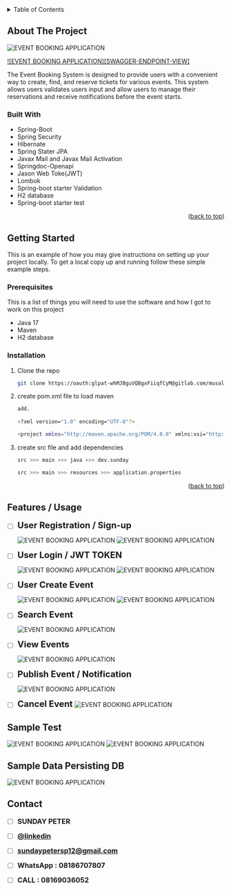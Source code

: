 <!-- TABLE OF CONTENTS -->
<details>
  <summary>Table of Contents</summary>
  <ol>
    <li>
      <a href="#about-the-project">About The Project</a>
    <li>
      <a href="#about-the-project">Built With</a>
    <li>
      <a href="#about-the-project">Getting Started</a>
    <li>
      <a href="#about-the-project">Features/Usage</a>
    <li>
      <a href="#about-the-project">Sample Test</a>
    <li>
      <a href="#about-the-project">Sample Data Persisting DB</a>
    <li>
      <a href="#about-the-project">Contact</a>
  </ol>
</details>

<!-- ABOUT THE PROJECT -->
## About The Project

![EVENT BOOKING APPLICATION](endpoint_swagger.png)

[![EVENT BOOKING APPLICATION][SWAGGER-ENDPOINT-VIEW]](endpoint_swagger.png)

The Event Booking System is designed to provide users with a convenient way to create, find, and reserve tickets for various events. This system allows users validates users input and allow users to manage their reservations and receive notifications before the event starts.



### Built With

* Spring-Boot
* Spring Security
* Hibernate
* Spring Stater JPA
* Javax Mail and Javax Mail Activation
* Springdoc-Openapi
* Jason Web Toke(JWT)
* Lombok
* Spring-boot starter Validation
* H2 database
* Spring-boot starter test


<p align="right">(<a href="#readme-top">back to top</a>)</p>

<!-- GETTING STARTED -->
## Getting Started

This is an example of how you may give instructions on setting up your project locally.
To get a local copy up and running follow these simple example steps.

### Prerequisites

This is a list of things you will need to use the software and how I got to work on this project
* Java 17 
* Maven
* H2 database

### Installation

1. Clone the repo
   ```sh
   git clone https://oauth:glpat-whMJBguVQBgxFiiqfCyM@gitlab.com/musala_soft/DEV_EVENT_BOOKING-493cd35a-b8f0-fd44-a544-778ff66c07cd.git
   ```
2. create pom.xml file to load maven
   ```sh
   add. 
    
   <?xml version="1.0" encoding="UTF-8"?>
     ```
     ```sh 
   <project xmlns="http://maven.apache.org/POM/4.0.0" xmlns:xsi="http://www.w3.org/2001/XMLSchema-instance" xsi:schemaLocation="http://maven.apache.org/POM/4.0.0 https://maven.apache.org/xsd/maven-4.0.0.xsd"> <modelVersion>4.0.0</modelVersion>
   ```
3. create src file and add dependencies 
   ```sh
   src >>> main >>> java >>> dev.sunday
   
   src >>> main >>> resources >>> application.properties
   ```

<p align="right">(<a href="#readme-top">back to top</a>)</p>


<!-- USAGE EXAMPLES -->
## Features / Usage

- [ ] <span style="font-size: 20px; font-weight: bold;">User Registration / Sign-up</span>

    ![EVENT BOOKING APPLICATION](sign_up.png)
    ![EVENT BOOKING APPLICATION](response_signup.png)


- [ ] <span style="font-size: 20px; font-weight: bold;">User Login / JWT TOKEN</span>

    ![EVENT BOOKING APPLICATION](login_request.png)
    ![EVENT BOOKING APPLICATION](login_response.png)

- [ ] <span style="font-size: 20px; font-weight: bold;">User Create Event</span>

  ![EVENT BOOKING APPLICATION](create_event.png)
  ![EVENT BOOKING APPLICATION](create_event_response.png)

- [ ] <span style="font-size: 20px; font-weight: bold;">Search Event</span>

  ![EVENT BOOKING APPLICATION](search_event.png)

- [ ] <span style="font-size: 20px; font-weight: bold;">View Events</span>

  ![EVENT BOOKING APPLICATION](view_event.png)

- [ ] <span style="font-size: 20px; font-weight: bold;">Publish Event / Notification</span>

  ![EVENT BOOKING APPLICATION](noification.png)

- [ ] <span style="font-size: 20px; font-weight: bold;">Cancel Event</span>
  ![EVENT BOOKING APPLICATION](cancel_event.png)



<!-- TEST -->
## Sample Test 

![EVENT BOOKING APPLICATION](passed_test.png)
![EVENT BOOKING APPLICATION](passed_test_multiple_assumptions.png)

<!-- DB -->
## Sample Data Persisting DB
![EVENT BOOKING APPLICATION](user_data_db.png)




<!-- CONTACT -->
## Contact
- [ ] <span style="font-size: 16px; font-weight: bold;">SUNDAY PETER</span>

- [ ] <span style="font-size: 16px; font-weight: bold;">[@linkedin](https://www.linkedin.com/in/sundaypeter1/)</span>

- [ ] <span style="font-size: 16px; font-weight: bold;">sundaypetersp12@gmail.com</span>

- [ ] <span style="font-size: 16px; font-weight: bold;">WhatsApp : 08186707807</span>

- [ ] <span style="font-size: 16px; font-weight: bold;">CALL : 08169036052</span>

